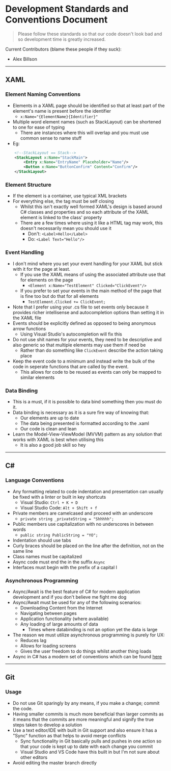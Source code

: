 # Development Standards and Conventions Document
> Please follow these standards so that our code doesn't look bad and so development time is greatly increased.

Current Contributors (blame these people if they suck):

- Alex Billson

---

## XAML
### Element Naming Conventions
- Elements in a XAML page should be identified so that at least part of the element's name is present before the identifier
    - `x:Name="{ElementName}{Identifier}"`
- Multiple word element names (such as StackLayout) can be shortened to one for ease of typing
    - There are instances where this will overlap and you must use common sense to name stuff
- Eg:
```xml
    <!--StackLayout == Stack-->
    <StackLayout x:Name="StackMain">
        <Entry x:Name="EntryName" Placeholder="Name"/>
        <Button x:Name="ButtonConfirm" Content="Confirm"/>
    </StackLayout>
```
### Element Structure
- If the element is a container, use typical XML brackets
- For everything else, the tag must be self closing
    - Whilst this isn't exactly well formed XAML's design is based around C# classes and properties and so each attribute of the XAML element is linked to the class' property
    - There are a few times where using it like a HTML tag may work, this doesn't necessarily mean you should use it
        - Don't: `<Label>Hello</Label>`
        - Do: `<Label Text="Hello"/>` 
### Event Handling
- I don't mind where you set your event handling for your XAML but stick with it for the page at least. 
    - If you use the XAML means of using the associated attribute use that for elements on the page
        - `<Element x:Name="TestElement" Clicked="ClickEvent"/>`
    - If you prefer to set your events in the main method of the page that is fine too but do that for all elements
        - `TestElement.Clicked += ClickEvent;`
- Note that I prefer using your .cs file to set events only because it provides richer intellisense and autocompletion options than setting it in the XAML file
- Events should be explicitly defined as opposed to being anonymous arrow functions
    - Using Visual Studio's autocompletion will fix this
- Do not use shit names for your events, they need to be descriptive and also generic so that
multiple elements may use them if need be
    - Rather than do something like `ClickEvent` describe the action taking place
- Keep the event code to a minimum and instead write the bulk of the code in seperate functions that are called by the event.
    - This allows for code to be reused as events can only be mapped to similar elements

### Data Binding
- This is a must, if it is possible to data bind something then you must do it.
- Data binding is necessary as it is a sure fire way of knowing that:
    - Our elements are up to date
    - The data being presented is formatted according to the .xaml
    - Our code is clean and lean
- Learn the Model-View-ViewModel (MVVM) pattern as any solution that works with XAML is best when utilising this
    - It is also a good job skill so hey

---
## C\#

### Language Conventions
- Any formatting related to code indentation and presentation can usually be fixed with a linter or built in key shortcuts
    - Visual Studio: `Ctrl + K + D`
    - Visual Studio Code: `Alt + Shift + f`
- Private members are camelcased and proceed with an underscore
    - `private string _privateString = "Shhhhh";`
- Public members use capitalization with no underscores in between words
    - `public string PublicString = "YO";`
- Indentation should use tabs
- Curly braces should be placed on the line after the definition, not on the same line
- Class names must be capitalized
- Async code must end the in the suffix `Async`
- Interfaces must begin with the prefix of a capital I
### Asynchronous Programming
- Async/Await is the best feature of C# for modern application development and if you don't believe me fight me dog
- Async/Await must be used for any of the following scenarios:
    - Downloading Content from the Internet
    - Navigating between pages
    - Application functionality (where available)
    - Any loading of large amounts of data
        - Times where databinding is not an option yet the data is large
- The reason we must utilize asynchronous programming is purely for UX:
    - Reduces lag
    - Allows for loading screens
    - Gives the user freedom to do things whilst another thing loads
- Async in C# has a modern set of conventions which can be found [here](https://gist.github.com/jonlabelle/841146854b23b305b50fa5542f84b20c)

---
## Git

### Usage

- Do not use Git sparingly by any means, if you make a change; commit the code.
- Having smaller commits is much more beneficial than larger commits as it means that the commits are more meaningful and signify the true steps taken to develop a solution
- Use a text editor/IDE with built in Git support and also ensure it has a "Sync" function as that helps to avoid merge conflicts
    - Sync functionality in Git basically pulls and pushes in one action so that your code is kept up to date with each change you commit
    - Visual Studio and VS Code have this built in but I'm not sure about other editors
- Avoid editing the master branch directly